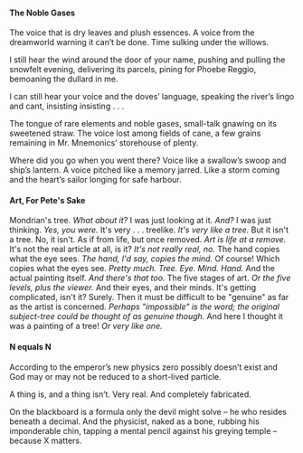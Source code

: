 #### The Noble Gases

The voice that is dry leaves and plush essences.
A voice from the dreamworld warning it can’t be done.
Time sulking under the willows.

I still hear the wind around the door of your name,
pushing and pulling the snowfelt evening,
delivering its parcels, pining for Phoebe Reggio,
bemoaning the dullard in me.

I can still hear your voice and the doves’ language,
speaking the river’s lingo and cant,
insisting insisting . . .

The tongue of rare elements and noble gases,
small-talk gnawing on its sweetened straw.
The voice lost among fields of cane,
a few grains remaining
in Mr. Mnemonics’ storehouse of plenty.

Where did you go when you went there?
Voice like a swallow’s swoop and ship’s lantern.
A voice pitched like a memory jarred.
Like a storm coming
and the heart’s sailor longing for safe harbour.

#### Art, For Pete's Sake

Mondrian's tree.<em> What about it?</em>
I was just looking at it. <em>And?</em>
I was just thinking. <em>Yes, you were.</em>
It's very . . . treelike. <em>It's very like a tree.</em>
But it isn't a tree. No, it isn't.
As if from life, but once removed.
<em>Art is life at a remove.</em>
It's not the real article at all, is it?
<em>It's not really real, no.</em>
The hand copies what the eye sees.
<em>The hand, I'd say, copies the mind.</em>
Of course! Which copies what the eyes see.
<em>Pretty much. Tree. Eye. Mind. Hand.</em>
And the actual painting itself.
<em>And there's that too.</em>
The five stages of art.
<em>Or the five levels, plus the viewer.</em>
And their eyes, and their minds.
<m>It's getting complicated, isn't it?</m>
Surely. Then it must be difficult to be
"genuine" as far as the artist is concerned.
<em>Perhaps "impossible" is the word;</em>
<em>the original subject-tree could be</em>
<em>thought of as genuine though.</em>
And here I thought it was a painting of a tree!
<em>Or very like one.</em>

#### N equals N

According to the emperor’s new
physics zero possibly doesn’t
exist and God may or may not be
reduced to a short-lived particle.

A thing is, and a thing isn’t.
Very real. And completely fabricated.

On the blackboard is a formula
only the devil might solve –
he who resides beneath a decimal.
And the physicist, naked as a bone,
rubbing his imponderable chin,
tapping a mental pencil
against his greying temple –
because X matters.
